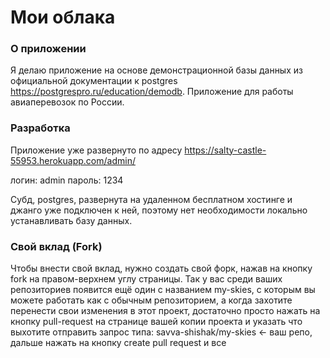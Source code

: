 # Мои облака
### О приложении
Я делаю приложение на основе демонстрационной базы данных из официальной документации к postgres https://postgrespro.ru/education/demodb. Приложение для работы авиаперевозок по России.

### Разработка
Приложение уже развернуто по адресу
https://salty-castle-55953.herokuapp.com/admin/

логин: admin
пароль: 1234

Субд, postgres, развернута на удаленном бесплатном хостинге и джанго уже подключен к ней, поэтому нет необходимости локально устанавливать базу данных.

### Свой вклад (Fork)
Чтобы внести свой вклад, нужно создать свой форк, нажав на кнопку fork на правом-верхнем углу страницы. Так у вас среди ваших репозиториев появится ещё один с названием my-skies, с которым вы можете работать как с обычным репозиторием, а когда захотите перенести свои изменения в этот проект, достаточно просто нажать на кнопку pull-request на странице вашей копии проекта и указать что выхотите отправить запрос типа:
savva-shishak/my-skies <- ваш репо,
дальше нажать на кнопку create pull request и все
